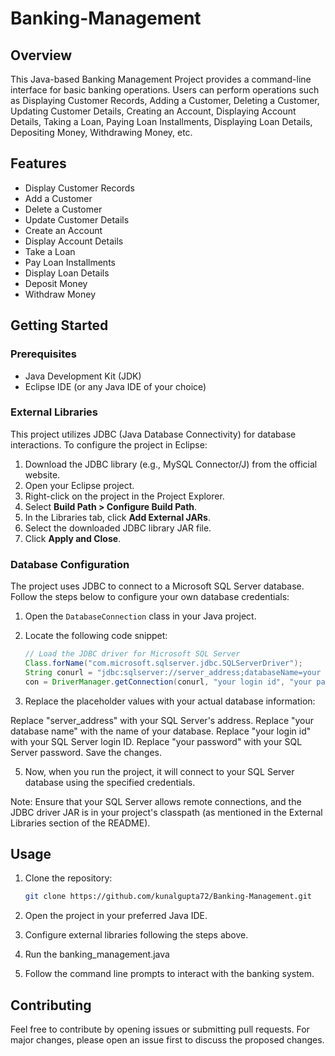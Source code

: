 # Banking-Management

## Overview

This Java-based Banking Management Project provides a command-line interface for basic banking operations. Users can perform operations such as Displaying Customer Records, Adding a Customer, Deleting a Customer, Updating Customer Details, Creating an Account, Displaying Account Details, Taking a Loan, Paying Loan Installments, Displaying Loan Details, Depositing Money, Withdrawing Money, etc.

## Features

- Display Customer Records
- Add a Customer
- Delete a Customer
- Update Customer Details
- Create an Account
- Display Account Details
- Take a Loan
- Pay Loan Installments
- Display Loan Details
- Deposit Money
- Withdraw Money

## Getting Started

### Prerequisites

- Java Development Kit (JDK)
- Eclipse IDE (or any Java IDE of your choice)

### External Libraries

This project utilizes JDBC (Java Database Connectivity) for database interactions. To configure the project in Eclipse:

1. Download the JDBC library (e.g., MySQL Connector/J) from the official website.
2. Open your Eclipse project.
3. Right-click on the project in the Project Explorer.
4. Select **Build Path > Configure Build Path**.
5. In the Libraries tab, click **Add External JARs**.
6. Select the downloaded JDBC library JAR file.
7. Click **Apply and Close**.

### Database Configuration

The project uses JDBC to connect to a Microsoft SQL Server database. Follow the steps below to configure your own database credentials:

1. Open the `DatabaseConnection` class in your Java project.

2. Locate the following code snippet:

   ```java
   // Load the JDBC driver for Microsoft SQL Server
   Class.forName("com.microsoft.sqlserver.jdbc.SQLServerDriver");
   String conurl = "jdbc:sqlserver://server_address;databaseName=your database name";
   con = DriverManager.getConnection(conurl, "your login id", "your password");

3. Replace the placeholder values with your actual database information:

Replace "server_address" with your SQL Server's address.
Replace "your database name" with the name of your database.
Replace "your login id" with your SQL Server login ID.
Replace "your password" with your SQL Server password.
Save the changes.

5. Now, when you run the project, it will connect to your SQL Server database using the specified credentials.

Note: Ensure that your SQL Server allows remote connections, and the JDBC driver JAR is in your project's classpath (as mentioned in the External Libraries section of the README).

## Usage

1. Clone the repository:

	```bash
	git clone https://github.com/kunalgupta72/Banking-Management.git

2. Open the project in your preferred Java IDE.

3. Configure external libraries following the steps above.

4. Run the banking_management.java

5. Follow the command line prompts to interact with the banking system.


## Contributing

Feel free to contribute by opening issues or submitting pull requests. For major changes, please open an issue first to discuss the proposed changes.

